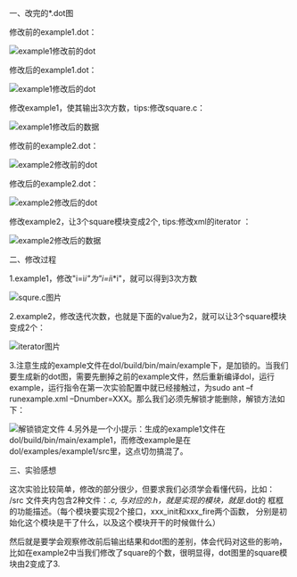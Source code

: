 一、改完的*.dot图

修改前的example1.dot：

![example1修改前的dot](https://cloud.githubusercontent.com/assets/22443270/19918269/c3faa748-a104-11e6-8788-e26a371454f7.png)

修改后的example1.dot：

 ![example1修改后的dot](https://cloud.githubusercontent.com/assets/22443270/19918292/ed41a0c0-a104-11e6-85c5-6c1289dfe3f7.png)

 修改example1，使其输出3次方数，tips:修改square.c：

 ![example1修改后的数据](https://cloud.githubusercontent.com/assets/22443270/19918316/12f9f95c-a105-11e6-8d90-506bddab7c5d.png)

修改前的example2.dot：

 ![example2修改前的dot](https://cloud.githubusercontent.com/assets/22443270/19918356/5f9cebe8-a105-11e6-8196-6ba41016b35a.png)
 
修改后的example2.dot：

 ![example2修改后的dot](https://cloud.githubusercontent.com/assets/22443270/19918371/9416a6d4-a105-11e6-8ca6-57c6541701a6.png)

 修改example2，让3个square模块变成2个, tips:修改xml的iterator ：

![example2修改后的数据](https://cloud.githubusercontent.com/assets/22443270/19918430/161d41b0-a106-11e6-9c90-737e8c91b2c6.png)

二、修改过程

1.example1，修改"i=i*i"为"i=i*i*i"，就可以得到3次方数

 ![squre.c图片](https://cloud.githubusercontent.com/assets/22443270/20047860/2160105c-a4f3-11e6-81ac-46b7508634c4.png)

2.example2，修改迭代次数，也就是下面的value为2，就可以让3个square模块变成2个：

 ![iterator图片](https://cloud.githubusercontent.com/assets/22443270/20047882/4d92183c-a4f3-11e6-80da-8a51fd38ea6d.png)

3.注意生成的example文件在dol/build/bin/main/example下，是加锁的。当我们要生成新的dot图，需要先删掉之前的example文件，然后重新编译dol，运行example，运行指令在第一次实验配置中就已经接触过，为sudo ant –f runexample.xml –Dnumber=XXX。那么我们必须先解锁才能删除，解锁方法如下：

![解锁锁定文件](https://cloud.githubusercontent.com/assets/22443270/19918446/485ac012-a106-11e6-9a7c-e72c18f27587.png)
4.另外是一个小提示：生成的example1文件在dol/build/bin/main/example1，而修改example是在dol/examples/example1/src里，这点切勿搞混了。

三、实验感想

这次实验比较简单，修改的部分很少，但要求我们必须学会看懂代码，比如： /src 文件夹内包含2种文件：*.c, 与对应的.h，就是实现的模块，就是*.dot的 框框的功能描述。（每个模块要实现2个接口，xxx_init和xxx_fire两个函数， 分别是初始化这个模块是干了什么，以及这个模块开干的时候做什么） 

然后就是要学会观察修改前后输出结果和dot图的差别，体会代码对这些的影响，比如在example2中当我们修改了square的个数，很明显得，dot图里的square模块由2变成了3.
